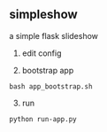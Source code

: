 simpleshow
------------

a simple flask slideshow

  1. edit config 

  2. bootstrap app
  ~~~
  bash app_bootstrap.sh
  ~~~

  3. run
  ~~~
  python run-app.py
  ~~~


